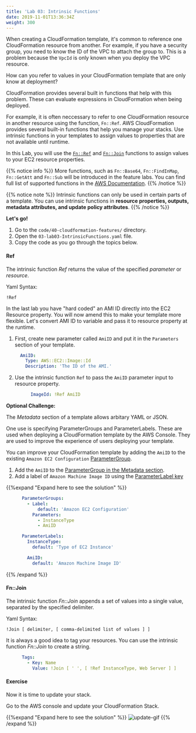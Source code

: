 ```yaml
---
title: 'Lab 03: Intrinsic Functions'
date: 2019-11-01T13:36:34Z
weight: 300
---
```

  
When creating a CloudFormation template, it's common to reference one CloudFormation resource from another. 
For example, if you have a security group, you need to know the ID of the VPC to attach the group to. 
This is a problem because the `VpcId` is only known when you deploy the VPC resource. 

How can you refer to values in your CloudFormation template that are only know at deployment?

CloudFormation provides several built in functions that help with this problem.
These can evaluate expressions in CloudFormation when being deployed. 

For example, it is often neccessary to refer to one CloudFormation resource in another resource using the function, `Fn::Ref`. 
AWS CloudFormation provides several built-in functions that help you manage your stacks. 
Use intrinsic functions in your templates to assign values to properties that are not available until runtime.

In this Lab, you will use the [`Fn::Ref`](https://docs.aws.amazon.com/AWSCloudFormation/latest/UserGuide/intrinsic-function-reference-ref.html) and [`Fn::Join`](https://docs.aws.amazon.com/AWSCloudFormation/latest/UserGuide/intrinsic-function-reference-join.html) functions to assign values to your EC2 resource properties. 

{{% notice info %}}
More functions, such as `Fn::Base64`, `Fn::FindInMap`, `Fn::GetAtt` and `Fn::Sub` will be introduced in the feature labs.
You can find full list of supported functions in the
[AWS Documentation](https://docs.aws.amazon.com/AWSCloudFormation/latest/UserGuide/intrinsic-function-reference.html).
{{% /notice %}}

{{% notice note %}} 
Intrinsic functions can only be used in certain parts of a template. You can use intrinsic functions in 
**resource properties, outputs, metadata attributes, and update policy attributes**.
{{% /notice %}}

**Let's go!**

1. Go to the `code/40-cloudformation-features/` directory.
1. Open the `03-lab03-IntrinsicFunctions.yaml` file.
1. Copy the code as you go through the topics below.

#### Ref <a id="ref"></a>
The intrinsic function _Ref_ returns the value of the specified _parameter_ or _resource_.

Yaml Syntax:
```
!Ref
```

In the last lab you have "hard coded" an AMI ID directly into the EC2 Resource property. You will now amend this to make your 
template more flexible. Let's convert AMI ID to variable and pass it to resource property at the runtime.

1. First, create new parameter called `AmiID` and put it in the `Parameters` section of your template.

    ```yaml
      AmiID:
        Type: AWS::EC2::Image::Id
        Description: 'The ID of the AMI.'
    ```
   
1. Use the intrinsic function `Ref` to pass the `AmiID` parameter input to resource property.
    ```yaml
          ImageId: !Ref AmiID
    ```
**Optional Challenge:**
    
The _Metadata_ section of a template allows arbitary YAML or JSON. 

One use is specifying ParameterGroups and ParameterLabels. 
These are used when deploying a CloudFormation template by the AWS Console. 
They are used to improve the experience of users deploying your template.

You can improve your CloudFormation template by adding the `AmiID` to the existing `Amazon EC2 Configuration` [ParameterGroup](https://docs.aws.amazon.com/AWSCloudFormation/latest/UserGuide/aws-properties-cloudformation-interface-parametergroup.html).

1. Add the `AmiID` to the [ParameterGroup in the Metadata section](https://docs.aws.amazon.com/AWSCloudFormation/latest/UserGuide/aws-properties-cloudformation-interface-parametergroup.html). 
2. Add a label of `Amazon Machine Image ID` using the [ParameterLabel key](https://docs.aws.amazon.com/AWSCloudFormation/latest/UserGuide/aws-properties-cloudformation-interface-parameterlabel.html)

{{%expand "Expand here to see the solution" %}}
```yaml
      ParameterGroups:
        - Label:
            default: 'Amazon EC2 Configuration'
          Parameters:
            - InstanceType
            - AmiID

      ParameterLabels:
        InstanceType:
          default: 'Type of EC2 Instance'

        AmiID:
          default: 'Amazon Machine Image ID'
```
{{% /expand %}}


#### Fn::Join <a id="join"></a>
The intrinsic function _Fn::Join_ appends a set of values into a single value, separated by the specified delimiter.

Yaml Syntax:
```
!Join [ delimiter, [ comma-delimited list of values ] ]
```

It is always a good idea to tag your resources. You can use the intrinsic function _Fn::Join_ to create a string.

```yml
      Tags:
        - Key: Name
          Value: !Join [ ' ', [ !Ref InstanceType, Web Server ] ]
```

#### Exercise

Now it is time to update your stack. 

Go to the AWS console and update your CloudFormation Stack.

{{%expand "Expand here to see the solution" %}}
![update-gif](../update-1.gif)
{{% /expand %}}